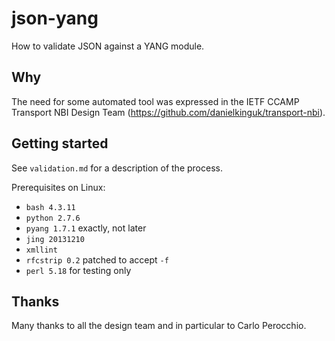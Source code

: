 # json-yang

How to validate JSON against a YANG module.

## Why

The need for some automated tool was expressed in the IETF CCAMP Transport
NBI Design Team (https://github.com/danielkinguk/transport-nbi).

## Getting started

See `validation.md` for a description of the process.

Prerequisites on Linux:

- `bash 4.3.11`
- `python 2.7.6`
- `pyang 1.7.1` exactly, not later
- `jing 20131210`
- `xmllint`
- `rfcstrip 0.2` patched to accept `-f`
- `perl 5.18` for testing only

## Thanks

Many thanks to all the design team and in particular to Carlo Perocchio.
